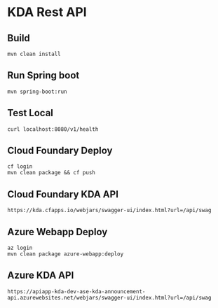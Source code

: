 # KDA Rest API

## Build
```
mvn clean install
```

## Run Spring boot
```
mvn spring-boot:run
```

## Test Local
```
curl localhost:8080/v1/health
```


## Cloud Foundary Deploy
```
cf login
mvn clean package && cf push 
```

## Cloud Foundary KDA API
```
https://kda.cfapps.io/webjars/swagger-ui/index.html?url=/api/swag
```

## Azure Webapp Deploy
```
az login
mvn clean package azure-webapp:deploy
````

## Azure KDA API
```
https://apiapp-kda-dev-ase-kda-announcement-api.azurewebsites.net/webjars/swagger-ui/index.html?url=/api/swag
```
